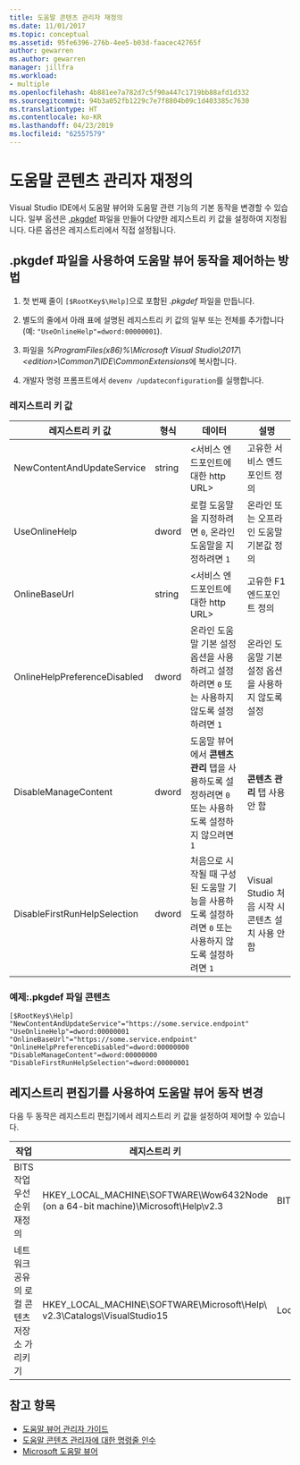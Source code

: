 ```yaml
---
title: 도움말 콘텐츠 관리자 재정의
ms.date: 11/01/2017
ms.topic: conceptual
ms.assetid: 95fe6396-276b-4ee5-b03d-faacec42765f
author: gewarren
ms.author: gewarren
manager: jillfra
ms.workload:
- multiple
ms.openlocfilehash: 4b881ee7a782d7c5f90a447c1719bb88afd1d332
ms.sourcegitcommit: 94b3a052fb1229c7e7f8804b09c1d403385c7630
ms.translationtype: HT
ms.contentlocale: ko-KR
ms.lasthandoff: 04/23/2019
ms.locfileid: "62557579"
---
```

# <a name="help-content-manager-overrides"></a>도움말 콘텐츠 관리자 재정의

Visual Studio IDE에서 도움말 뷰어와 도움말 관련 기능의 기본 동작을 변경할 수 있습니다. 일부 옵션은 [.pkgdef](https://devblogs.microsoft.com/visualstudio/whats-a-pkgdef-and-why/) 파일을 만들어 다양한 레지스트리 키 값을 설정하여 지정됩니다. 다른 옵션은 레지스트리에서 직접 설정됩니다.

## <a name="how-to-control-help-viewer-behavior-by-using-a-pkgdef-file"></a>.pkgdef 파일을 사용하여 도움말 뷰어 동작을 제어하는 방법

1. 첫 번째 줄이 `[$RootKey$\Help]`으로 포함된 *.pkgdef* 파일을 만듭니다.

2. 별도의 줄에서 아래 표에 설명된 레지스트리 키 값의 일부 또는 전체를 추가합니다(예: `"UseOnlineHelp"=dword:00000001`).

3. 파일을 *%ProgramFiles(x86)%\Microsoft Visual Studio\2017\\<edition\>\Common7\IDE\CommonExtensions*에 복사합니다.

4. 개발자 명령 프롬프트에서 `devenv /updateconfiguration`를 실행합니다.

### <a name="registry-key-values"></a>레지스트리 키 값

|레지스트리 키 값|형식|데이터|설명|
|------------------|----|----|-----------|
|NewContentAndUpdateService|string|\<서비스 엔드포인트에 대한 http URL\>|고유한 서비스 엔드포인트 정의|
|UseOnlineHelp|dword|로컬 도움말을 지정하려면 `0`, 온라인 도움말을 지정하려면 `1`|온라인 또는 오프라인 도움말 기본값 정의|
|OnlineBaseUrl|string|\<서비스 엔드포인트에 대한 http URL\>|고유한 F1 엔드포인트 정의|
|OnlineHelpPreferenceDisabled|dword|온라인 도움말 기본 설정 옵션을 사용하려고 설정하려면 `0` 또는 사용하지 않도록 설정하려면 `1`|온라인 도움말 기본 설정 옵션을 사용하지 않도록 설정|
|DisableManageContent|dword|도움말 뷰어에서 **콘텐츠 관리** 탭을 사용하도록 설정하려면 `0` 또는 사용하도록 설정하지 않으려면 `1`|**콘텐츠 관리** 탭 사용 안 함|
|DisableFirstRunHelpSelection|dword|처음으로 시작될 때 구성된 도움말 기능을 사용하도록 설정하려면 `0` 또는 사용하지 않도록 설정하려면 `1`|Visual Studio 처음 시작 시 콘텐츠 설치 사용 안 함|

### <a name="example-pkgdef-file-contents"></a>예제:.pkgdef 파일 콘텐츠

```pkgdef
[$RootKey$\Help]
"NewContentAndUpdateService"="https://some.service.endpoint"
"UseOnlineHelp"=dword:00000001
"OnlineBaseUrl"="https://some.service.endpoint"
"OnlineHelpPreferenceDisabled"=dword:00000000
"DisableManageContent"=dword:00000000
"DisableFirstRunHelpSelection"=dword:00000001
```

## <a name="use-registry-editor-to-change-help-viewer-behavior"></a>레지스트리 편집기를 사용하여 도움말 뷰어 동작 변경

다음 두 동작은 레지스트리 편집기에서 레지스트리 키 값을 설정하여 제어할 수 있습니다.

|작업|레지스트리 키|값|데이터|
|----------|-----|------|----|
|BITS 작업 우선 순위 재정의|HKEY_LOCAL_MACHINE\SOFTWARE\Wow6432Node (on a 64-bit machine)\Microsoft\Help\v2.3|BITSPriority|**전경**, **높음**, **보통** 또는 **낮음**|
|네트워크 공유의 로컬 콘텐츠 저장소 가리키기|HKEY_LOCAL_MACHINE\SOFTWARE\Microsoft\Help\ v2.3\Catalogs\VisualStudio15|LocationPath|"*ContentStoreNetworkShare*"|

## <a name="see-also"></a>참고 항목

- [도움말 뷰어 관리자 가이드](../help-viewer/administrator-guide.md)
- [도움말 콘텐츠 관리자에 대한 명령줄 인수](../help-viewer/command-line-arguments.md)
- [Microsoft 도움말 뷰어](../help-viewer/overview.md)